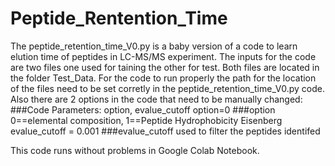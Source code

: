 # Peptide_Rentention_Time
The peptide_retention_time_V0.py is a baby version of a code to learn elution time of peptides in LC-MS/MS experiment.
The inputs for the code are two files one used for taining the other for test. Both files are located in the folder Test_Data.
For the code to run properly the path for the location of the files need to be set corretly in the peptide_retention_time_V0.py code.  
Also there are 2 options in the code that need to be manually changed:
###Code Parameters: option, evalue_cutoff
option=0  ###option 0==elemental composition, 1==Peptide Hydrophobicity Eisenberg
evalue_cutoff = 0.001   ###evalue_cutoff used to filter the peptides identifed 

This code runs without problems in Google Colab Notebook.
